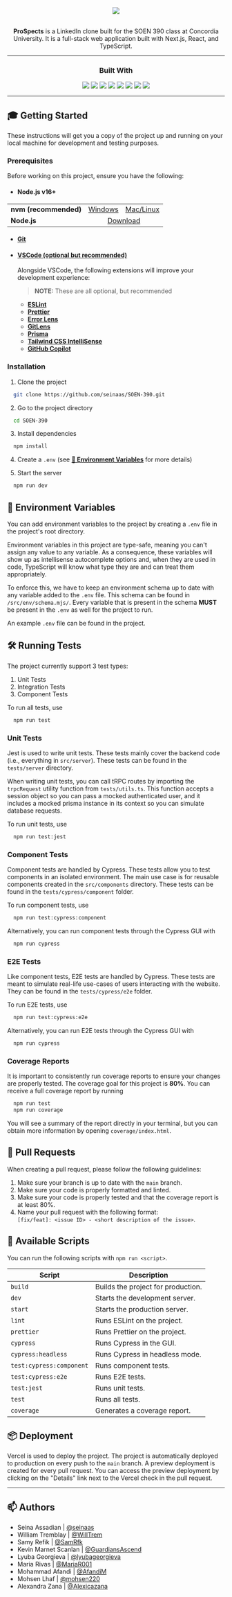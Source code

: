 <div align="center">
  <a href='https://soen-390.vercel.app'>
    <img src='https://imgur.com/Z5FMZy8.png'>
  </a>
</div>

<div align='center'>
<br/>

**ProSpects** is a LinkedIn clone built for the SOEN 390 class at Concordia University. It is a full-stack web application built with Next.js, React, and TypeScript.

---

### Built With

[<img src="https://img.shields.io/badge/vercel-%23000000.svg?style=for-the-badge&logo=vercel&logoColor=white" />](https://vercel.com/homes)
[<img src="https://img.shields.io/badge/Next-black?style=for-the-badge&logo=next.js&logoColor=white" />](https://nextjs.org/)
[<img src="https://img.shields.io/badge/react-%2320232a.svg?style=for-the-badge&logo=react&logoColor=%2361DAFB" />](https://reactjs.org/)
[<img src="https://img.shields.io/badge/tailwindcss-%2338B2AC.svg?style=for-the-badge&logo=tailwind-css&logoColor=white" />](https://tailwindcss.com/)
[<img src="https://img.shields.io/badge/mysql-%2300f.svg?style=for-the-badge&logo=mysql&logoColor=white" />](https://www.mysql.com/)
[<img src="https://img.shields.io/badge/Prisma-3982CE?style=for-the-badge&logo=Prisma&logoColor=white" />](https://www.prisma.io/)
[<img src="https://img.shields.io/badge/Jest-323330?style=for-the-badge&logo=Jest&logoColor=white" />](https://jestjs.io/)
[<img src="https://img.shields.io/badge/TypeScript-007ACC?style=for-the-badge&logo=typescript&logoColor=white" />](https://www.typescriptlang.org/)

---

</div>

## 🎓 Getting Started

These instructions will get you a copy of the project up and running on your local machine for development and testing purposes.

### Prerequisites

Before working on this project, ensure you have the following:

* #### **Node.js v16+**

<table>
  <tr>
    <td><b>nvm (recommended)</b></td>
    <td><a href="https://github.com/coreybutler/nvm-windows">Windows</a></td>
    <td><a href="https://github.com/nvm-sh/nvm">Mac/Linux</a></td>
  </tr>
  <tr>
    <td><b>Node.js</b></td>
    <td style='text-align: center' colspan="2"><a href="https://nodejs.org/en/download/">Download</a></td>
  </tr>
</table>

* #### [**Git**](https://git-scm.com/downloads)

* #### [**VSCode (optional but recommended)**](https://code.visualstudio.com/download)
  Alongside VSCode, the following extensions will improve your development experience:
  > **NOTE:** These are all optional, but recommended

  - [**ESLint**](https://marketplace.visualstudio.com/items?itemName=dbaeumer.vscode-eslint)
  - [**Prettier**](https://marketplace.visualstudio.com/items?itemName=esbenp.prettier-vscode)
  - [**Error Lens**](https://marketplace.visualstudio.com/items?itemName=usernamehw.errorlens)
  - [**GitLens**](https://marketplace.visualstudio.com/items?itemName=eamodio.gitlens)
  - [**Prisma**](https://marketplace.visualstudio.com/items?itemName=Prisma.prisma)
  - [**Tailwind CSS IntelliSense**](https://marketplace.visualstudio.com/items?itemName=bradlc.vscode-tailwindcss)
  - [**GitHub Copilot**](https://marketplace.visualstudio.com/items?itemName=GitHub.copilot)

### Installation

1. Clone the project

```bash
  git clone https://github.com/seinaas/SOEN-390.git
```

2. Go to the project directory

```bash
  cd SOEN-390
```

3. Install dependencies

```bash
  npm install
```

4. Create a `.env` (see [**🚧 Environment Variables**](#-environment-variables) for more details)

5. Start the server

```bash
  npm run dev
```

## 🚧 Environment Variables

You can add environment variables to the project by creating a `.env` file in the project's root directory.

Environment variables in this project are type-safe, meaning you can't assign any value to any variable. As a consequence, these variables will show up as intellisense autocomplete options and, when they are used in code, TypeScript will know what type they are and can treat them appropriately.

To enforce this, we have to keep an environment schema up to date with any variable added to the `.env` file. This schema can be found in `/src/env/schema.mjs/`. Every variable that is present in the schema **MUST** be present in the `.env` as well for the project to run.

An example `.env` file can be found in the project.

## 🛠️ Running Tests

The project currently support 3 test types:

1. Unit Tests
2. Integration Tests
3. Component Tests

To run all tests, use

```bash
  npm run test
```

### Unit Tests

Jest is used to write unit tests. These tests mainly cover the backend code (i.e., everything in `src/server`). These tests can be found in the `tests/server` directory.

When writing unit tests, you can call tRPC routes by importing the `trpcRequest` utility function from `tests/utils.ts`. This function accepts a session object so you can pass a mocked authenticated user, and it includes a mocked prisma instance in its context so you can simulate database requests.

To run unit tests, use

```bash
  npm run test:jest
```

### Component Tests

Component tests are handled by Cypress. These tests allow you to test components in an isolated environment. The main use case is for reusable components created in the `src/components` directory. These tests can be found in the `tests/cypress/component` folder.

To run component tests, use

```bash
  npm run test:cypress:component
```

Alternatively, you can run component tests through the Cypress GUI with

```bash
  npm run cypress
```

### E2E Tests

Like component tests, E2E tests are handled by Cypress. These tests are meant to simulate real-life use-cases of users interacting with the website. They can be found in the `tests/cypress/e2e` folder.

To run E2E tests, use

```bash
  npm run test:cypress:e2e
```

Alternatively, you can run E2E tests through the Cypress GUI with

```bash
  npm run cypress
```

### Coverage Reports

It is important to consistently run coverage reports to ensure your changes are properly tested. The coverage goal for this project is **80%**. You can receive a full coverage report by running

```bash
  npm run test
  npm run coverage
```

You will see a summary of the report directly in your terminal, but you can obtain more information by opening `coverage/index.html`.

## 📝 Pull Requests

When creating a pull request, please follow the following guidelines:

1. Make sure your branch is up to date with the `main` branch.
2. Make sure your code is properly formatted and linted.
3. Make sure your code is properly tested and that the coverage report is at least 80%.
4. Name your pull request with the following format:  
   `[fix/feat]: <issue ID> - <short description of the issue>`.

## 📜 Available Scripts

You can run the following scripts with `npm run <script>`.

| Script                   | Description                        |
| ------------------------ | ---------------------------------- |
| `build`                  | Builds the project for production. |
| `dev`                    | Starts the development server.     |
| `start`                  | Starts the production server.      |
| `lint`                   | Runs ESLint on the project.        |
| `prettier`               | Runs Prettier on the project.      |
| `cypress`                | Runs Cypress in the GUI.           |
| `cypress:headless`       | Runs Cypress in headless mode.     |
| `test:cypress:component` | Runs component tests.              |
| `test:cypress:e2e`       | Runs E2E tests.                    |
| `test:jest`              | Runs unit tests.                   |
| `test`                   | Runs all tests.                    |
| `coverage`               | Generates a coverage report.       |

## 📦 Deployment

Vercel is used to deploy the project. The project is automatically deployed to production on every push to the `main` branch. A preview deployment is created for every pull request. You can access the preview deployment by clicking on the "Details" link next to the Vercel check in the pull request.

---

## 📫 Authors

- Seina Assadian | [@seinaas](https://www.github.com/seinaas)
- William Tremblay | [@WillTrem](https://github.com/WillTrem)
- Samy Refik | [@SamRfk](https://github.com/SamRfk)
- Kevin Marnet Scanlan | [@GuardiansAscend](https://github.com/GuardiansAscend)
- Lyuba Georgieva | [@lyubageorgieva](https://github.com/lyubageorgieva)
- Maria Rivas | [@MariaR001](https://github.com/MariaR001)
- Mohammad Afandi | [@AfandiM](https://github.com/AfandiM)
- Mohsen Lhaf | [@mohsen220](https://github.com/mohsen220)
- Alexandra Zana | [@Alexicazana](https://github.com/Alexicazana)
